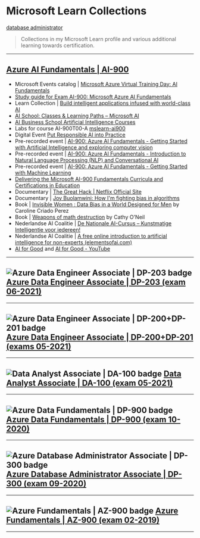 # Microsoft Learn Collections

[database administrator](https://docs.microsoft.com/en-us/users/ingezb/collections/od32bkkjje42kx)

> Collections in my Microsoft Learn profile and various additional learning towards certification.

---
## [Azure AI Fundamentals | AI-900](https://docs.microsoft.com/en-us/users/ingezb/collections/negmhzzrrw8x41)
  
- Microsoft Events catalog | [Microsoft Azure Virtual Training Day: AI Fundamentals](https://events.microsoft.com/en-us/Allevents/?timeperiod=next30Days&isSharedInLocalViewMode=false&search=Microsoft%20Azure%20Virtual%20Training%20Day:%20AI%20Fundamentals)
- [Study guide for Exam AI-900: 
Microsoft Azure AI Fundamentals](https://query.prod.cms.rt.microsoft.com/cms/api/am/binary/RE4Mypm)
- Learn Collection | [Build intelligent applications infused with world-class AI](https://docs.microsoft.com/en-us/users/learncol/collections/ozd0u3j4035zem)
- [AI School: Classes & Learning Paths – Microsoft AI](https://www.microsoft.com/en-us/ai/ai-school)
- [AI Business School Artificial Intelligence Courses](https://www.microsoft.com/en-us/ai/ai-business-school?SilentAuth=1#primaryR7)
- Labs for course AI-900T00-A [mslearn-ai900](https://microsoftlearning.github.io/mslearn-ai900/)
- Digital Event [Put Responsible AI into Practice](https://info.microsoft.com/ww-put-responsible-ai-into-practice-On-Demand-Registration.html?lcid=en-us)
- Pre-recorded event | [AI-900: Azure AI Fundamentals - Getting Started with Artificial Intelligence and exploring computer vision](https://note.microsoft.com/US-NOGEP-WBNR-FY21-02Feb-09-AI-900MicrosoftAzureAIFundamentals-GettingStartedwithArtificialIntelligenceandexploringcomputervisioninAzure-SRDEM55515_Registration.html)
- Pre-recorded event | [AI-900: Azure AI Fundamentals - Introduction to Natural Language Processing (NLP) and Conversational AI](https://note.microsoft.com/US-NOGEP-WBNR-FY21-02Feb-10-AI-900MicrosoftAzureAIFundamentals-IntroductiontoNaturalLanguageProcessingNLPandConversationalAIonAzure-SRDEM55515-02_Registration.html)
- Pre-recorded event | [AI-900: Azure AI Fundamentals - Getting Started with Machine Learning](https://note.microsoft.com/US-NOGEP-WBNR-FY21-02Feb-11-AI-900MicrosoftAzureAIFundamentals-GettingStartedwithMachineLearningonAzure-SRDEM55515-03_Registration.html)
- [Delivering the Microsoft AI-900 Fundamentals Curricula and Certifications in Education](https://www.youtube.com/watch?v=lGwUiDIO_Mc)
- Documentary | [The Great Hack | Netflix Official Site](https://www.netflix.com/nl-en/Title/80117542)
- Documentary | [Joy Buolamwini: How I'm fighting bias in algorithms](https://www.ted.com/talks/joy_buolamwini_how_i_m_fighting_bias_in_algorithms?utm_campaign=tedspread&utm_medium=referral&utm_source=tedcomshare)
- Book | [Invisible Women : Data Bias in a World Designed for Men](https://www.amazon.nl/Invisible-women-exposing-world-designed/dp/1784706280) by Caroline Criado Perez
- Book | [Weapons of math destruction](https://www.amazon.nl/gp/product/0141985410/ref=ppx_yo_dt_b_asin_title_o00_s00?ie=UTF8&psc=1) by Cathy O'Neil
- Nederlandse AI Coalitie | [De Nationale AI-Cursus – Kunstmatige Intelligentie voor iedereen!](https://www.ai-cursus.nl/)
- Nederlandse AI Coalitie | [A free online introduction to artificial intelligence for non-experts (elementsofai.com)](https://www.elementsofai.com/?__geom=%E2%9C%AA&_ga=2.54991211.1792081650.1638191894-301432511.1638191894)
- [AI for Good](https://aiforgood.itu.int/) and [AI for Good - YouTube](https://www.youtube.com/aiforgood)

---
## ![Azure Data Engineer Associate | DP-203 badge](https://user-images.githubusercontent.com/40343254/150646315-912cea8f-d8e7-4129-9570-cf49f466d154.png) [Azure Data Engineer Associate | DP-203 (exam 06-2021)](https://docs.microsoft.com/en-us/users/ingezb/collections/e240c667qe7q7w) 

---
## ![Azure Data Engineer Associate | DP-200+DP-201 badge](https://user-images.githubusercontent.com/40343254/150646316-e94257ae-e742-4fbd-894d-f8121cace0ba.png) [Azure Data Engineer Associate | DP-200+DP-201 (exams 05-2021)](https://docs.microsoft.com/en-us/users/ingezb/collections/j20ycwwmkropx5) 

---
## ![Data Analyst Associate | DA-100 badge](https://user-images.githubusercontent.com/40343254/150646329-2d14fd48-4d6b-4276-8c4d-40e561efc8d6.png) [Data Analyst Associate | DA-100 (exam 05-2021)](https://docs.microsoft.com/en-us/users/ingezb/collections/r46ka66qq5ge6e) 

---
## ![Azure Data Fundamentals | DP-900 badge](https://user-images.githubusercontent.com/40343254/150646694-234c44e7-3131-47f9-86b0-9dece863189c.png) [Azure Data Fundamentals | DP-900 (exam 10-2020)](https://docs.microsoft.com/en-us/users/ingezb/collections/j20ycwwg5ny560) 

---
## ![Azure Database Administrator Associate | DP-300 badge](https://user-images.githubusercontent.com/40343254/150646705-571bd46f-6e4e-404e-8492-bee9f6298418.png) [Azure Database Administrator Associate | DP-300 (exam 09-2020)](https://docs.microsoft.com/en-us/users/ingezb/collections/3ng3txx5npz434) 

---
## ![Azure Fundamentals | AZ-900 badge](https://user-images.githubusercontent.com/40343254/150646713-a123cddb-8aaf-428f-9498-fce7a1a56ce7.png) [Azure Fundamentals | AZ-900 (exam 02-2019)](https://docs.microsoft.com/en-us/users/ingezb/collections/m12wu11e8ko38o) 

---
